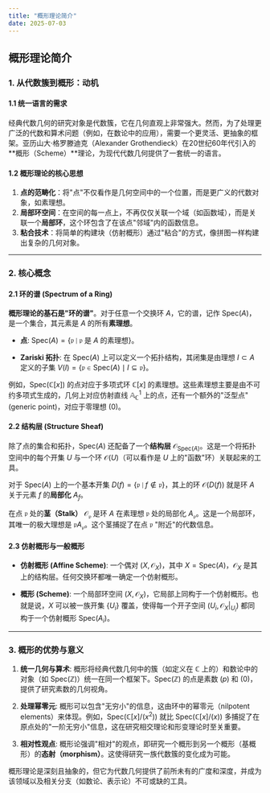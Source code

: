 ```yaml
---
title: "概形理论简介"
date: 2025-07-03
---
```


## 概形理论简介

### 1. 从代数簇到概形：动机

#### 1.1 统一语言的需求

经典代数几何的研究对象是代数簇，它在几何直观上非常强大。然而，为了处理更广泛的代数和算术问题（例如，在数论中的应用），需要一个更灵活、更抽象的框架。亚历山大·格罗滕迪克（Alexander Grothendieck）在20世纪60年代引入的**概形（Scheme）**理论，为现代代数几何提供了一套统一的语言。

#### 1.2 概形理论的核心思想

1. **点的范畴化**：将"点"不仅看作是几何空间中的一个位置，而是更广义的代数对象，如素理想。
2. **局部环空间**：在空间的每一点上，不再仅仅关联一个域（如函数域），而是关联一个**局部环**，这个环包含了在该点"邻域"内的函数信息。
3. **粘合技术**：将简单的构建块（仿射概形）通过"粘合"的方式，像拼图一样构建出复杂的几何对象。

---

### 2. 核心概念

#### 2.1 环的谱 (Spectrum of a Ring)

**概形理论的基石是"环的谱"**。对于任意一个交换环 $A$，它的谱，记作 $\text{Spec}(A)$，是一个集合，其元素是 $A$ 的所有**素理想**。

- **点**: $\text{Spec}(A) = \{ \mathfrak{p} \mid \mathfrak{p} \text{ 是 } A \text{ 的素理想} \}$。

- **Zariski 拓扑**: 在 $\text{Spec}(A)$ 上可以定义一个拓扑结构，其闭集是由理想 $I \subset A$ 定义的子集 $V(I) = \{ \mathfrak{p} \in \text{Spec}(A) \mid I \subseteq \mathfrak{p} \}$。

例如，$\text{Spec}(\mathbb{C}[x])$ 的点对应于多项式环 $\mathbb{C}[x]$ 的素理想。这些素理想主要是由不可约多项式生成的，几何上对应仿射直线 $\mathbb{A}^1_\mathbb{C}$ 上的点，还有一个额外的"泛型点"(generic point)，对应于零理想 $(0)$。

#### 2.2 结构层 (Structure Sheaf)

除了点的集合和拓扑，$\text{Spec}(A)$ 还配备了一个**结构层** $\mathcal{O}_{\text{Spec}(A)}$。这是一个将拓扑空间中的每个开集 $U$ 与一个环 $\mathcal{O}(U)$（可以看作是 $U$ 上的"函数"环）关联起来的工具。

对于 $\text{Spec}(A)$ 上的一个基本开集 $D(f) = \{ \mathfrak{p} \mid f \notin \mathfrak{p} \}$，其上的环 $\mathcal{O}(D(f))$ 就是环 $A$ 关于元素 $f$ 的**局部化** $A_f$。

在点 $\mathfrak{p}$ 处的**茎（Stalk）** $\mathcal{O}_{\mathfrak{p}}$ 是环 $A$ 在素理想 $\mathfrak{p}$ 处的局部化 $A_{\mathfrak{p}}$。这是一个局部环，其唯一的极大理想是 $\mathfrak{p}A_{\mathfrak{p}}$。这个茎捕捉了在点 $\mathfrak{p}$ "附近"的代数信息。

#### 2.3 仿射概形与一般概形

- **仿射概形 (Affine Scheme)**: 一个偶对 $(X, \mathcal{O}_X)$，其中 $X = \text{Spec}(A)$，$\mathcal{O}_X$ 是其上的结构层。任何交换环都唯一确定一个仿射概形。

- **概形 (Scheme)**: 一个局部环空间 $(X, \mathcal{O}_X)$，它局部上同构于一个仿射概形。也就是说，$X$ 可以被一族开集 $\{U_i\}$ 覆盖，使得每一个开子空间 $(U_i, \mathcal{O}_X|_{U_i})$ 都同构于一个仿射概形 $\text{Spec}(A_i)$。

---

### 3. 概形的优势与意义

1. **统一几何与算术**: 概形将经典代数几何中的簇（如定义在 $\mathbb{C}$ 上的）和数论中的对象（如 $\text{Spec}(\mathbb{Z})$）统一在同一个框架下。$\text{Spec}(\mathbb{Z})$ 的点是素数 $(p)$ 和 $(0)$，提供了研究素数的几何视角。

2. **处理幂零元**: 概形可以包含"无穷小"的信息，这由环中的幂零元（nilpotent elements）来体现。例如，$\text{Spec}(\mathbb{C}[x]/(x^2))$ 就比 $\text{Spec}(\mathbb{C}[x]/(x))$ 多捕捉了在原点处的"一阶无穷小"信息，这在研究相交理论和形变理论时至关重要。

3. **相对性观点**: 概形论强调"相对"的观点，即研究一个概形到另一个概形（基概形）的**态射（morphism）**。这使得研究一族代数簇的变化成为可能。

概形理论是深刻且抽象的，但它为代数几何提供了前所未有的广度和深度，并成为该领域以及相关分支（如数论、表示论）不可或缺的工具。
